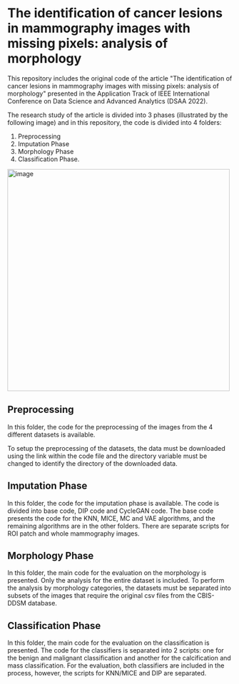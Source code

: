 # The identification of cancer lesions in mammography images with missing pixels: analysis of morphology

This repository includes the original code of the article "The identification of cancer lesions in mammography images with missing pixels: analysis of morphology" presented in the Application Track of IEEE International Conference on Data Science and Advanced Analytics (DSAA 2022).


The research study of the article is divided into 3 phases (illustrated by the following image) and in this repository, the code is divided into 4 folders:
 1. Preprocessing
 2. Imputation Phase
 3. Morphology Phase
 4. Classification Phase.

<img width="498" alt="image" src="https://user-images.githubusercontent.com/57224933/187632144-87688d4e-6cff-4ad6-b55e-9d31690fd8d0.png">

## Preprocessing
In this folder, the code for the preprocessing of the images from the 4 different datasets is available. 

To setup the preprocessing of the datasets, the data must be downloaded using the link within the code file and the directory variable must be changed to identify the directory of the downloaded data.

## Imputation Phase
In this folder, the code for the imputation phase is available. The code is divided into base code, DIP code and CycleGAN code. The base code presents the code for the KNN, MICE, MC and VAE algorithms, and the remaining algorithms are in the other folders. There are separate scripts for ROI patch and whole mammography images.

## Morphology Phase
In this folder, the main code for the evaluation on the morphology is presented. Only the analysis for the entire dataset is included. To perform the analysis by morphology categories, the datasets must be separated into subsets of the images that require the original csv files from the CBIS-DDSM database.

## Classification Phase
In this folder, the main code for the evaluation on the classification is presented. The code for the classifiers is separated into 2 scripts: one for the benign and malignant classification and another for the calcification and mass classification. For the evaluation, both classifiers are included in the process, however, the scripts for KNN/MICE and DIP are separated.

